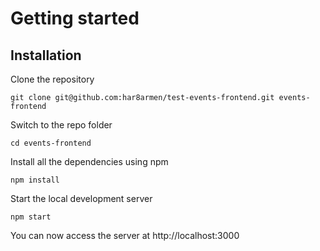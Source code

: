 # Getting started

## Installation

Clone the repository

    git clone git@github.com:har8armen/test-events-frontend.git events-frontend

Switch to the repo folder

    cd events-frontend

Install all the dependencies using npm

    npm install

Start the local development server

    npm start

You can now access the server at http://localhost:3000
